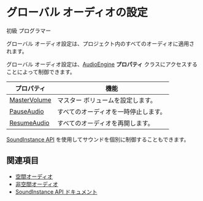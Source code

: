 # グローバル オーディオの設定

<span class="label label-doc-level">初級</span>
<span class="label label-doc-audience">プログラマー</span>

グローバル オーディオ設定は、プロジェクト内のすべてのオーディオに適用されます。

グローバル オーディオ設定は、[AudioEngine](xref:Stride.Audio.AudioEngine) **プロパティ** クラスにアクセスすることによって制御できます。

| プロパティ | 機能 |
|--- | --- |
| [MasterVolume](xref:Stride.Audio.AudioEngine.MasterVolume) | マスター ボリュームを設定します。 |
| [PauseAudio](xref:Stride.Audio.AudioEngine.PauseAudio) | すべてのオーディオを一時停止します。 |
| [ResumeAudio](xref:Stride.Audio.AudioEngine.ResumeAudio) | すべてのオーディオを再開します。 |

[SoundInstance API](xref:Stride.Audio.SoundInstance) を使用してサウンドを個別に制御することもできます。

## 関連項目
* [空間オーディオ](spatialized-audio.md)
* [非空間オーディオ](non-spatialized-audio.md)
* [SoundInstance API ドキュメント](xref:Stride.Audio.SoundInstance)
